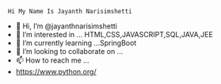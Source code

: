      Hi My Name Is Jayanth Narisimshetti 

- 👋 Hi, I’m @jayanthnarisimshetti
- 👀 I’m interested in ... HTML,CSS,JAVASCRIPT,SQL,JAVA,JEE
- 🌱 I’m currently learning ...SpringBoot
- 💞️ I’m looking to collaborate on ...
- 📫 How to reach me ...
- https://www.python.org/
 

<!---
jayanthnarisimshetti/jayanthnarisimshetti is a ✨ special ✨ repository because its `README.md` (this file) appears on your GitHub profile.
You can click the Preview link to take a look at your changes.
--->
